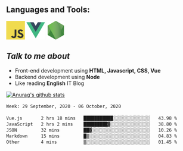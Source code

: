 ## **Languages and Tools:**      
<code><img height="50" src="https://raw.githubusercontent.com/github/explore/80688e429a7d4ef2fca1e82350fe8e3517d3494d/topics/javascript/javascript.png"></code>
<code><img height="50"  src="https://raw.githubusercontent.com/github/explore/80688e429a7d4ef2fca1e82350fe8e3517d3494d/topics/vue/vue.png"></code>
<code><img height="50"  src="https://raw.githubusercontent.com/github/explore/80688e429a7d4ef2fca1e82350fe8e3517d3494d/topics/nodejs/nodejs.png"></code>

## *Talk to me about*
- Front-end development using **HTML, Javascript, CSS, Vue**
- Backend development using **Node**
- Like reading **English** IT Blog    

[![Anurag's github stats](https://github-readme-stats.vercel.app/api?username=qdi5)](https://github.com/anuraghazra/github-readme-stats)    

<!--START_SECTION:waka-->
```text
Week: 29 September, 2020 - 06 October, 2020

Vue.js       2 hrs 18 mins   ███████████░░░░░░░░░░░░░░   43.98 % 
JavaScript   2 hrs 2 mins    █████████▓░░░░░░░░░░░░░░░   38.80 % 
JSON         32 mins         ██▓░░░░░░░░░░░░░░░░░░░░░░   10.26 % 
Markdown     15 mins         █▒░░░░░░░░░░░░░░░░░░░░░░░   04.83 % 
Other        4 mins          ▒░░░░░░░░░░░░░░░░░░░░░░░░   01.45 % 
```
<!--END_SECTION:waka-->
